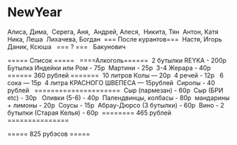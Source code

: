 # NewYear

Алиса, Дима, 
Серега, Аня, 
Андрей, Алеся, 
Никита, Тян 
Антон, Катя 
Ника, Леша 
Лихачева, Богдан  
=== После курантов=== 
Настя, Игорь 
Даник, Ксюша  
=== ? ===  
Бакунович  


===== Список ===== 
 ====Алкоголь====== 
2 бутылки REYKA - 200р 
Бутылка Индейки или Ром - 75р 
Мартини - 25р 
3-4 Жерара - 40р  
====== 360 рублей ======= 
10 литров Колы — 20р 
4 речей - 12р  
6 сока — 15р 
4 литра КРАСНОГО ШВЕПЕСА — 15рублей  
Сиропы - 40 рублей  
===================== 
Сыр (пармезан) - 60р 
Сыр (БРИ etc) - 30р  
Оливки (5-6) - 40р 
Палендвинцы, колбасы - 80р 
мандарины + лимоны - 20р 
Соусы - 15р 
Абрау-Дюрсо (3 бутылки) - 60р 
Вино - 2 бутылки (Старая Келья) - 60р 
======== 465 рублей  ===============  

===== 825 рубэсов =====  

